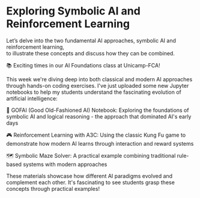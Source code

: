 # Exploring Symbolic AI and Reinforcement Learning

Let’s delve into the two fundamental AI approaches, symbolic AI and reinforcement learning, \
to illustrate these concepts and discuss how they can be combined.

📚 Exciting times in our AI Foundations class at Unicamp-FCA! 

This week we're diving deep into both classical and modern AI approaches through hands-on coding exercises. I've just uploaded some new Jupyter notebooks to help my students understand the fascinating evolution of artificial intelligence:

🤖 GOFAI (Good Old-Fashioned AI) Notebook: Exploring the foundations of symbolic AI and logical reasoning - the approach that dominated AI's early days

🎮 Reinforcement Learning with A3C: Using the classic Kung Fu game to demonstrate how modern AI learns through interaction and reward systems

🗺️ Symbolic Maze Solver: A practical example combining traditional rule-based systems with modern approaches

These materials showcase how different AI paradigms evolved and complement each other. It's fascinating to see students grasp these concepts through practical examples!
